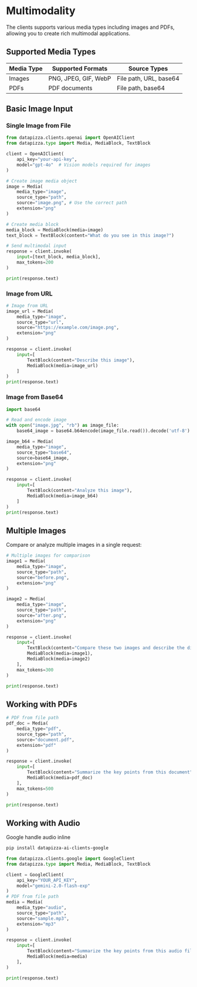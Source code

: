 # Multimodality

The clients supports various media types including images and PDFs, allowing you to create rich multimodal applications.

## Supported Media Types

| Media Type | Supported Formats | Source Types |
|------------|------------------|--------------|
| Images | PNG, JPEG, GIF, WebP | File path, URL, base64 |
| PDFs | PDF documents | File path, base64 |

## Basic Image Input

### Single Image from File

```python
from datapizza.clients.openai import OpenAIClient
from datapizza.type import Media, MediaBlock, TextBlock

client = OpenAIClient(
    api_key="your-api-key",
    model="gpt-4o"  # Vision models required for images
)

# Create image media object
image = Media(
    media_type="image",
    source_type="path",
    source="image.png", # Use the correct path
    extension="png"
)

# Create media block
media_block = MediaBlock(media=image)
text_block = TextBlock(content="What do you see in this image?")

# Send multimodal input
response = client.invoke(
    input=[text_block, media_block],
    max_tokens=200
)

print(response.text)
```

### Image from URL

```python
# Image from URL
image_url = Media(
    media_type="image",
    source_type="url",
    source="https://example.com/image.png",
    extension="png"
)

response = client.invoke(
    input=[
        TextBlock(content="Describe this image"),
        MediaBlock(media=image_url)
    ]
)
print(response.text)
```

### Image from Base64

```python
import base64

# Read and encode image
with open("image.jpg", "rb") as image_file:
    base64_image = base64.b64encode(image_file.read()).decode('utf-8')

image_b64 = Media(
    media_type="image",
    source_type="base64",
    source=base64_image,
    extension="png"
)

response = client.invoke(
    input=[
        TextBlock(content="Analyze this image"),
        MediaBlock(media=image_b64)
    ]
)
print(response.text)
```

## Multiple Images

Compare or analyze multiple images in a single request:

```python
# Multiple images for comparison
image1 = Media(
    media_type="image",
    source_type="path",
    source="before.png",
    extension="png"
)

image2 = Media(
    media_type="image",
    source_type="path",
    source="after.png",
    extension="png"
)

response = client.invoke(
    input=[
        TextBlock(content="Compare these two images and describe the differences"),
        MediaBlock(media=image1),
        MediaBlock(media=image2)
    ],
    max_tokens=300
)

print(response.text)
```

## Working with PDFs

```python
# PDF from file path
pdf_doc = Media(
    media_type="pdf",
    source_type="path",
    source="document.pdf",
    extension="pdf"
)

response = client.invoke(
    input=[
        TextBlock(content="Summarize the key points from this document"),
        MediaBlock(media=pdf_doc)
    ],
    max_tokens=500
)

print(response.text)
```


## Working with Audio


Google handle audio inline

```sh
pip install datapizza-ai-clients-google
```

```python
from datapizza.clients.google import GoogleClient
from datapizza.type import Media, MediaBlock, TextBlock

client = GoogleClient(
    api_key="YOUR_API_KEY",
    model="gemini-2.0-flash-exp"
)
# PDF from file path
media = Media(
    media_type="audio",
    source_type="path",
    source="sample.mp3",
    extension="mp3"
)

response = client.invoke(
    input=[
        TextBlock(content="Summarize the key points from this audio file"),
        MediaBlock(media=media)
    ],
)

print(response.text)
```


